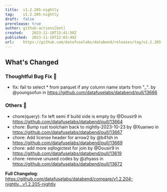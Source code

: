 ```yaml
---
title:	v1.2.205-nightly
tag:	v1.2.205-nightly
draft:	false
prerelease:	true
author:	github-actions[bot]
created:	2023-11-10T13:41:58Z
published:	2023-11-10T22:03:49Z
url:	https://github.com/datafuselabs/databend/releases/tag/v1.2.205-nightly
---
```

<!-- Release notes generated using configuration in .github/release.yml at main -->

## What's Changed
### Thoughtful Bug Fix 🔧
* fix: fail to select * from parquet if any column name starts from "_". by @youngsofun in https://github.com/datafuselabs/databend/pull/13666
### Others 📒
* chore(query): fix left semi if build side is empty by @Dousir9 in https://github.com/datafuselabs/databend/pull/13664
* chore: Bump rust toolchain back to nightly-2023-10-23 by @Xuanwo in https://github.com/datafuselabs/databend/pull/13667
* chore: Add license header for arrow2 by @b41sh in https://github.com/datafuselabs/databend/pull/13669
* chore: add more sqllogictest for join by @Dousir9 in https://github.com/datafuselabs/databend/pull/13619
* chore: remove unused codes by @zhyass in https://github.com/datafuselabs/databend/pull/13672


**Full Changelog**: https://github.com/datafuselabs/databend/compare/v1.2.204-nightly...v1.2.205-nightly
